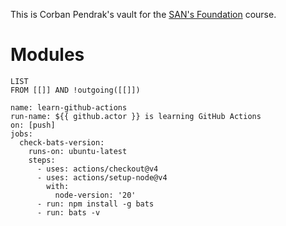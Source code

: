 This is Corban Pendrak's vault for the [SAN's Foundation](https://sans-foundations.com/course) course.

# Modules
```dataview
LIST
FROM [[]] AND !outgoing([[]])
```

```YML
name: learn-github-actions
run-name: ${{ github.actor }} is learning GitHub Actions
on: [push]
jobs:
  check-bats-version:
    runs-on: ubuntu-latest
    steps:
      - uses: actions/checkout@v4
      - uses: actions/setup-node@v4
        with:
          node-version: '20'
      - run: npm install -g bats
      - run: bats -v

```
